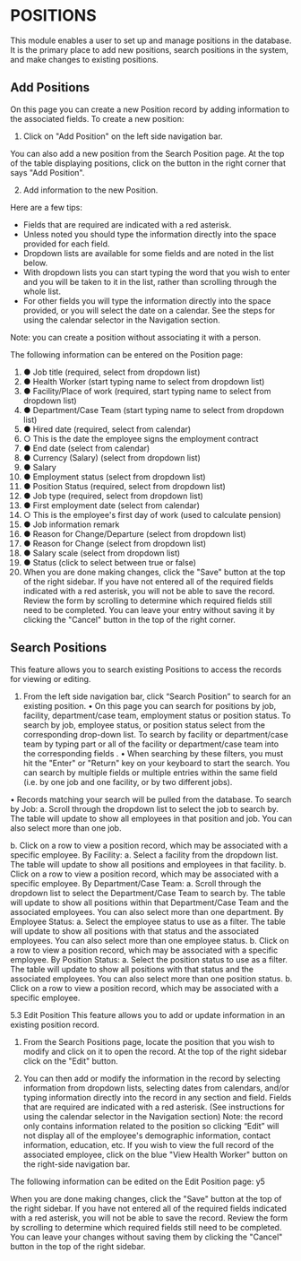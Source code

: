 # POSITIONS

This module enables a user to set up and manage positions in the database. It is the primary place to add new positions, search positions in the system, and make changes to existing positions.

## Add Positions

On this page you can create a new Position record by adding information to the associated fields. To create a new position:

1. Click on "Add Position" on the left side navigation bar.

You can also add a new position from the Search Position page. At the top of the table displaying positions, click on the button in the right corner that says "Add Position".

2. Add information to the new Position.

Here are a few tips:

* Fields that are required are indicated with a red asterisk.
* Unless noted you should type the information directly into the space provided for each field.
* Dropdown lists are available for some fields and are noted in the list below.
* With dropdown lists you can start typing the word that you wish to enter and you will be taken to it in the list, rather than scrolling through the whole list.
* For other fields you will type the information directly into the space provided, or you will select the date on a calendar. See the steps for using the calendar selector in the Navigation section.

Note: you can create a position without associating it with a person.

 The following information can be entered on the Position page:

1. ● Job title (required, select from dropdown list)
2. ● Health Worker (start typing name to select from dropdown list)
3. ● Facility/Place of work (required, start typing name to select from dropdown list)
4. ● Department/Case Team (start typing name to select from dropdown list)
5. ● Hired date (required, select from calendar)
6. ○ This is the date the employee signs the employment contract
7. ● End date (select from calendar)
8. ● Currency (Salary) (select from dropdown list)
9. ● Salary
10. ● Employment status (select from dropdown list)
11. ● Position Status (required, select from dropdown list)
12. ● Job type (required, select from dropdown list)
13. ● First employment date (select from calendar)
14. ○ This is the employee's first day of work (used to calculate pension)
15. ● Job information remark
16. ● Reason for Change/Departure (select from dropdown list)
17. ● Reason for Change (select from dropdown list)
18. ● Salary scale (select from dropdown list)
19. ● Status (click to select between true or false)
3. When you are done making changes, click the "Save" button at the top of the right sidebar. If you have not entered all of the required fields indicated with a red asterisk, you will not be able to save the record. Review the form by scrolling to determine which required fields still need to be completed. You can leave your entry without saving it by clicking the "Cancel" button in the top of the right corner.

## Search Positions

This feature allows you to search existing Positions to access the records for viewing or editing.

1. From the left side navigation bar, click “Search Position” to search for an existing position.
• On this page you can search for positions by job, facility, department/case team, employment status or position status. To search by job, employee status, or position status select from the corresponding drop-down list. To search by facility or department/case team by typing part or all of the facility or department/case team into the corresponding fields .
• When searching by these filters, you must hit the "Enter" or "Return" key on your keyboard to start the search. You can search by multiple fields or multiple entries within the same field (i.e. by one job and one facility, or by two different jobs).

• Records matching your search will be pulled from the database.
To search by Job:
a. Scroll through the dropdown list to select the job to search by. The table will update to show all employees in that position and job. You can also select more than one job.

b. Click on a row to view a position record, which may be associated with a specific employee.
By Facility:
a. Select a facility from the dropdown list. The table will update to show all positions and employees in that facility.
b. Click on a row to view a position record, which may be associated with a specific employee.
By Department/Case Team:
a. Scroll through the dropdown list to select the Department/Case Team to search by. The table will update to show all positions within that Department/Case Team and the associated employees. You can also select more than one department.
By Employee Status:
a. Select the employee status to use as a filter. The table will update to show all positions with that status and the associated employees. You can also select more than one employee status.
b. Click on a row to view a position record, which may be associated with a specific employee.
By Position Status:
a. Select the position status to use as a filter. The table will update to show all positions with that status and the associated employees. You can also select more than one position status.
b. Click on a row to view a position record, which may be associated with a specific employee.

5.3 Edit Position
This feature allows you to add or update information in an existing position record.

1. From the Search Positions page, locate the position that you wish to modify and click on it to open the record. At the top of the right sidebar click on the "Edit" button.

2. You can then add or modify the information in the record by selecting information from dropdown lists, selecting dates from calendars, and/or typing information directly into the record in any section and field. Fields that are required are indicated with a red asterisk. (See instructions for using the calendar selector in the Navigation section)
Note: the record only contains information related to the position so clicking “Edit” will not display all of the employee's demographic information, contact information, education, etc. If you wish to view the full record of the associated employee, click on the blue "View Health Worker" button on the right-side navigation bar.

The following information can be edited on the Edit Position page:
y5

When you are done making changes, click the "Save" button at the top of the right sidebar. If you have not entered all of the required fields indicated with a red asterisk, you will not be able to save the record. Review the form by scrolling to determine which required fields still need to be completed. You can leave your changes without saving them by clicking the "Cancel" button in the top of the right sidebar.
